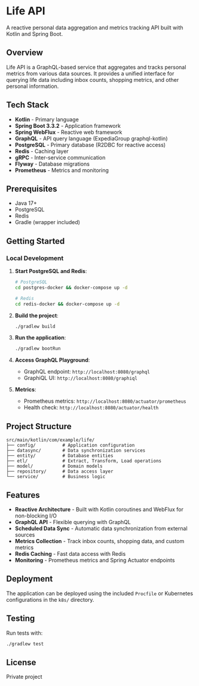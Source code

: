 # Life API

A reactive personal data aggregation and metrics tracking API built with Kotlin and Spring Boot.

## Overview

Life API is a GraphQL-based service that aggregates and tracks personal metrics from various data sources. It provides a unified interface for querying life data including inbox counts, shopping metrics, and other personal information.

## Tech Stack

- **Kotlin** - Primary language
- **Spring Boot 3.3.2** - Application framework
- **Spring WebFlux** - Reactive web framework
- **GraphQL** - API query language (ExpediaGroup graphql-kotlin)
- **PostgreSQL** - Primary database (R2DBC for reactive access)
- **Redis** - Caching layer
- **gRPC** - Inter-service communication
- **Flyway** - Database migrations
- **Prometheus** - Metrics and monitoring

## Prerequisites

- Java 17+
- PostgreSQL
- Redis
- Gradle (wrapper included)

## Getting Started

### Local Development

1. **Start PostgreSQL and Redis**:
   ```bash
   # PostgreSQL
   cd postgres-docker && docker-compose up -d

   # Redis
   cd redis-docker && docker-compose up -d
   ```

2. **Build the project**:
   ```bash
   ./gradlew build
   ```

3. **Run the application**:
   ```bash
   ./gradlew bootRun
   ```

4. **Access GraphQL Playground**:
   - GraphQL endpoint: `http://localhost:8080/graphql`
   - GraphiQL UI: `http://localhost:8080/graphiql`

5. **Metrics**:
   - Prometheus metrics: `http://localhost:8080/actuator/prometheus`
   - Health check: `http://localhost:8080/actuator/health`

## Project Structure

```
src/main/kotlin/com/example/life/
├── config/          # Application configuration
├── datasync/        # Data synchronization services
├── entity/          # Database entities
├── etl/             # Extract, Transform, Load operations
├── model/           # Domain models
├── repository/      # Data access layer
└── service/         # Business logic
```

## Features

- **Reactive Architecture** - Built with Kotlin coroutines and WebFlux for non-blocking I/O
- **GraphQL API** - Flexible querying with GraphQL
- **Scheduled Data Sync** - Automatic data synchronization from external sources
- **Metrics Collection** - Track inbox counts, shopping data, and custom metrics
- **Redis Caching** - Fast data access with Redis
- **Monitoring** - Prometheus metrics and Spring Actuator endpoints

## Deployment

The application can be deployed using the included `Procfile` or Kubernetes configurations in the `k8s/` directory.

## Testing

Run tests with:
```bash
./gradlew test
```

## License

Private project
